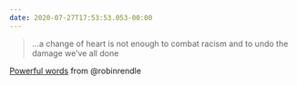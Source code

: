 ```yaml
---
date: 2020-07-27T17:53:53.053-00:00
---
```

> …a change of heart is not enough to combat racism and to undo the damage we’ve all done

[Powerful words](https://www.robinrendle.com/notes/the-color-of-law.html) from @robinrendle
